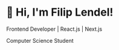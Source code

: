 <h1 align="left">👋 Hi, I'm Filip Lendel!</h1>

<p align="left">
Frontend Developer | React.js | Next.js  
</p>
<p align="left">
Computer Science Student
</p>
